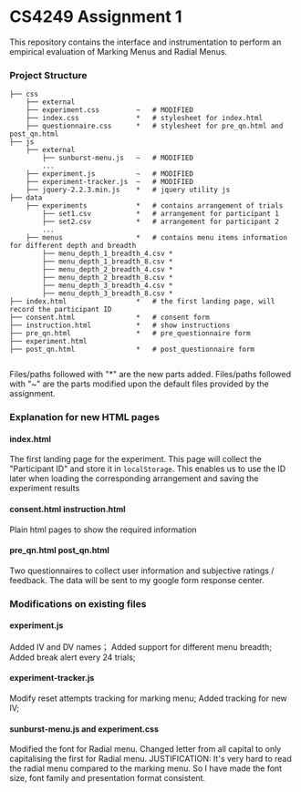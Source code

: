 # CS4249 Assignment 1
This repository contains the interface and instrumentation to perform an empirical evaluation of Marking Menus and Radial Menus. 

### Project Structure
```
├── css              
    ├── external           
    ├── experiment.css         ~   # MODIFIED 
    ├── index.css              *   # stylesheet for index.html 
    ├── questionnaire.css      *   # stylesheet for pre_qn.html and post_qn.html
├── js              
    ├── external  
        ├── sunburst-menu.js   ~   # MODIFIED
        ... 
    ├── experiment.js          ~   # MODIFIED
    ├── experiment-tracker.js  ~   # MODIFIED
    ├── jquery-2.2.3.min.js    *   # jquery utility js
├── data           
    ├── experiments            *   # contains arrangement of trials
        ├── set1.csv           *   # arrangement for participant 1
        ├── set2.csv           *   # arrangement for participant 2
        ...
    ├── menus                  *   # contains menu items information for different depth and breadth
        ├── menu_depth_1_breadth_4.csv * 
        ├── menu_depth_1_breadth_8.csv *
        ├── menu_depth_2_breadth_4.csv *
        ├── menu_depth_2_breadth_8.csv *
        ├── menu_depth_3_breadth_4.csv *
        ├── menu_depth_3_breadth_8.csv *
├── index.html                 *   # the first landing page, will record the participant ID
├── consent.html               *   # consent form
├── instruction.html           *   # show instructions
├── pre_qn.html                *   # pre_questionnaire form
├── experiment.html            
├── post_qn.html               *   # post_questionnaire form
 
```

Files/paths followed with "*" are the new parts added.
Files/paths followed with "~" are the parts modified upon the default files provided by the assignment.

### Explanation for new HTML pages
#### index.html
The first landing page for the experiment. This page will collect the "Participant ID" and store it in `localStorage`. This enables us to use the ID later when loading the corresponding arrangement and saving the experiment results

#### consent.html instruction.html
Plain html pages to show the required information

#### pre_qn.html post_qn.html
Two questionnaires to collect user information and subjective ratings / feedback. The data will be sent to my google form response center. 

### Modifications on existing files
#### experiment.js
Added IV and DV names；
Added support for different menu breadth;
Added break alert every 24 trials;

#### experiment-tracker.js
Modify reset attempts tracking for marking menu;
Added tracking for new IV;

#### sunburst-menu.js and experiment.css
Modified the font for Radial menu.
Changed letter from all capital to only capitalising the first for Radial menu.
JUSTIFICATION: It's very hard to read the radial menu compared to the marking menu. So I have made the font size, font family and presentation format consistent.